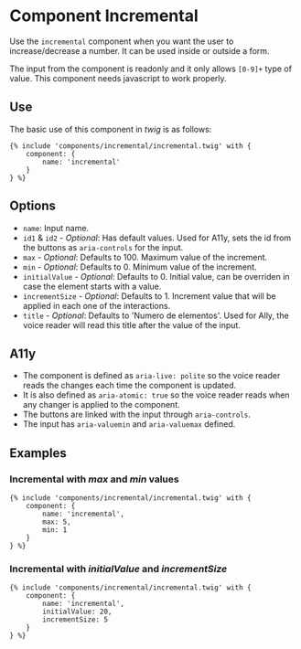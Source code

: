 # Component Incremental
Use the `incremental` component when you want the user to increase/decrease a number. It can be used inside or outside a form.

The input from the component is readonly and it only allows `[0-9]+` type of value.
This component needs javascript to work properly.

## Use
The basic use of this component in *twig* is as follows:
```twig
{% include 'components/incremental/incremental.twig' with {
    component: {
        name: 'incremental'
    }
} %}
```

## Options
+ `name`: Input name.
+ `id1` & `id2` - *Optional*: Has default values. Used for A11y, sets the id from the buttons as `aria-controls` for the input.
+ `max` - *Optional*: Defaults to 100. Maximum value of the increment.
+ `min` - *Optional*: Defaults to 0. Mínimum value of the increment.
+ `initialValue` - *Optional*: Defaults to 0. Initial value, can be overriden in case the element starts with a value.
+ `incrementSize` - *Optional*: Defaults to 1. Increment value that will be applied in each one of the interactions.
+ `title` - *Optional*: Defaults to 'Numero de elementos'. Used for Ally, the voice reader will read this title after the value of the input.

## A11y
+ The component is defined as `aria-live: polite` so the voice reader reads the changes each time the component is updated.
+ It is also defined as `aria-atomic: true` so the voice reader reads when any changer is applied to the component.
+ The buttons are linked with the input through `aria-controls`.
+ The input has `aria-valuemin` and `aria-valuemax` defined.

## Examples
### Incremental with *max* and *min* values
```twig
{% include 'components/incremental/incremental.twig' with {
    component: {
        name: 'incremental',
        max: 5,
        min: 1
    }
} %}
```

### Incremental with *initialValue* and *incrementSize*
```twig
{% include 'components/incremental/incremental.twig' with {
    component: {
        name: 'incremental',
        initialValue: 20,
        incrementSize: 5
    }
} %}
```
